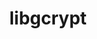 ---
title: "libgcrypt"
layout: cache
categories: [package, develop]
meta: {"versions": ["1.10.2"], "compilers": ["gcc@=11.3.0", "gcc@=11.4.0", "gcc@=7.5.0", "gcc@=9.4.0", "oneapi@=2023.2.1"], "oss": ["ubuntu18.04", "ubuntu20.04", "ubuntu22.04"], "platforms": ["linux"], "targets": ["aarch64", "neoverse_v1", "ppc64le", "x86_64_v3"], "stacks": ["e4s", "e4s-arm", "e4s-neoverse_v1", "e4s-oneapi", "e4s-power", "radiuss", "root", "tutorial"], "num_specs": 20, "num_specs_by_stack": {"radiuss": 3, "root": 20, "e4s-arm": 2, "e4s-neoverse_v1": 3, "e4s-power": 3, "e4s": 3, "e4s-oneapi": 3, "tutorial": 3}}
spec_details: [{"hash": "kno2rc2auuegkx54rfwqdzpjztw6frhe", "compiler": "gcc@=7.5.0", "versions": ["1.10.2"], "os": "ubuntu18.04", "platform": "linux", "target": "x86_64_v3", "variants": ["build_system=autotools"], "stacks": ["radiuss", "root"], "size": "-", "tarball": "https://binaries.spack.io/develop/build_cache/linux-ubuntu18.04-x86_64_v3/gcc-7.5.0/libgcrypt-1.10.2/linux-ubuntu18.04-x86_64_v3-gcc-7.5.0-libgcrypt-1.10.2-kno2rc2auuegkx54rfwqdzpjztw6frhe.spack"}, {"hash": "u6nhki66zxlhml5hr3u4a5mtzgt7fgyt", "compiler": "gcc@=7.5.0", "versions": ["1.10.2"], "os": "ubuntu18.04", "platform": "linux", "target": "x86_64_v3", "variants": ["build_system=autotools"], "stacks": ["radiuss", "root"], "size": "-", "tarball": "https://binaries.spack.io/develop/build_cache/linux-ubuntu18.04-x86_64_v3/gcc-7.5.0/libgcrypt-1.10.2/linux-ubuntu18.04-x86_64_v3-gcc-7.5.0-libgcrypt-1.10.2-u6nhki66zxlhml5hr3u4a5mtzgt7fgyt.spack"}, {"hash": "otim6ezsfi5q3yrl4du5tvltfickimfd", "compiler": "gcc@=7.5.0", "versions": ["1.10.2"], "os": "ubuntu18.04", "platform": "linux", "target": "x86_64_v3", "variants": ["build_system=autotools"], "stacks": ["radiuss", "root"], "size": "-", "tarball": "https://binaries.spack.io/develop/build_cache/linux-ubuntu18.04-x86_64_v3/gcc-7.5.0/libgcrypt-1.10.2/linux-ubuntu18.04-x86_64_v3-gcc-7.5.0-libgcrypt-1.10.2-otim6ezsfi5q3yrl4du5tvltfickimfd.spack"}, {"hash": "73j2bptljseqqju5bozfdyoh7necsmj4", "compiler": "gcc@=11.4.0", "versions": ["1.10.2"], "os": "ubuntu20.04", "platform": "linux", "target": "aarch64", "variants": ["build_system=autotools"], "stacks": ["e4s-arm", "root"], "size": "-", "tarball": "https://binaries.spack.io/develop/build_cache/linux-ubuntu20.04-aarch64/gcc-11.4.0/libgcrypt-1.10.2/linux-ubuntu20.04-aarch64-gcc-11.4.0-libgcrypt-1.10.2-73j2bptljseqqju5bozfdyoh7necsmj4.spack"}, {"hash": "mash32whsi3xpbmrnqw3f2slq6aefu6r", "compiler": "gcc@=11.4.0", "versions": ["1.10.2"], "os": "ubuntu20.04", "platform": "linux", "target": "aarch64", "variants": ["build_system=autotools"], "stacks": ["e4s-arm", "root"], "size": "-", "tarball": "https://binaries.spack.io/develop/build_cache/linux-ubuntu20.04-aarch64/gcc-11.4.0/libgcrypt-1.10.2/linux-ubuntu20.04-aarch64-gcc-11.4.0-libgcrypt-1.10.2-mash32whsi3xpbmrnqw3f2slq6aefu6r.spack"}, {"hash": "yrgy7g5k7gsoksr3kmax5lcmu4fy5eae", "compiler": "gcc@=11.4.0", "versions": ["1.10.2"], "os": "ubuntu20.04", "platform": "linux", "target": "neoverse_v1", "variants": ["build_system=autotools"], "stacks": ["e4s-neoverse_v1", "root"], "size": "-", "tarball": "https://binaries.spack.io/develop/build_cache/linux-ubuntu20.04-neoverse_v1/gcc-11.4.0/libgcrypt-1.10.2/linux-ubuntu20.04-neoverse_v1-gcc-11.4.0-libgcrypt-1.10.2-yrgy7g5k7gsoksr3kmax5lcmu4fy5eae.spack"}, {"hash": "3vhwm65axb6we7utictbsg4yirvqg2l7", "compiler": "gcc@=11.4.0", "versions": ["1.10.2"], "os": "ubuntu20.04", "platform": "linux", "target": "neoverse_v1", "variants": ["build_system=autotools"], "stacks": ["e4s-neoverse_v1", "root"], "size": "-", "tarball": "https://binaries.spack.io/develop/build_cache/linux-ubuntu20.04-neoverse_v1/gcc-11.4.0/libgcrypt-1.10.2/linux-ubuntu20.04-neoverse_v1-gcc-11.4.0-libgcrypt-1.10.2-3vhwm65axb6we7utictbsg4yirvqg2l7.spack"}, {"hash": "ufsbhjdv2t27g456a55vjizm2ks2iqse", "compiler": "gcc@=11.4.0", "versions": ["1.10.2"], "os": "ubuntu20.04", "platform": "linux", "target": "neoverse_v1", "variants": ["build_system=autotools"], "stacks": ["e4s-neoverse_v1", "root"], "size": "-", "tarball": "https://binaries.spack.io/develop/build_cache/linux-ubuntu20.04-neoverse_v1/gcc-11.4.0/libgcrypt-1.10.2/linux-ubuntu20.04-neoverse_v1-gcc-11.4.0-libgcrypt-1.10.2-ufsbhjdv2t27g456a55vjizm2ks2iqse.spack"}, {"hash": "2mf627j7btdfm5b5vmuku5p7d2exhow2", "compiler": "gcc@=9.4.0", "versions": ["1.10.2"], "os": "ubuntu20.04", "platform": "linux", "target": "ppc64le", "variants": ["build_system=autotools"], "stacks": ["e4s-power", "root"], "size": "-", "tarball": "https://binaries.spack.io/develop/build_cache/linux-ubuntu20.04-ppc64le/gcc-9.4.0/libgcrypt-1.10.2/linux-ubuntu20.04-ppc64le-gcc-9.4.0-libgcrypt-1.10.2-2mf627j7btdfm5b5vmuku5p7d2exhow2.spack"}, {"hash": "ef4bxt5thj5a33ldr4zmtcub55utaogt", "compiler": "gcc@=9.4.0", "versions": ["1.10.2"], "os": "ubuntu20.04", "platform": "linux", "target": "ppc64le", "variants": ["build_system=autotools"], "stacks": ["e4s-power", "root"], "size": "-", "tarball": "https://binaries.spack.io/develop/build_cache/linux-ubuntu20.04-ppc64le/gcc-9.4.0/libgcrypt-1.10.2/linux-ubuntu20.04-ppc64le-gcc-9.4.0-libgcrypt-1.10.2-ef4bxt5thj5a33ldr4zmtcub55utaogt.spack"}, {"hash": "wtnvxjvhjxvhqqico2whiwyaqnhujy76", "compiler": "gcc@=9.4.0", "versions": ["1.10.2"], "os": "ubuntu20.04", "platform": "linux", "target": "ppc64le", "variants": ["build_system=autotools"], "stacks": ["e4s-power", "root"], "size": "-", "tarball": "https://binaries.spack.io/develop/build_cache/linux-ubuntu20.04-ppc64le/gcc-9.4.0/libgcrypt-1.10.2/linux-ubuntu20.04-ppc64le-gcc-9.4.0-libgcrypt-1.10.2-wtnvxjvhjxvhqqico2whiwyaqnhujy76.spack"}, {"hash": "nsamduisrovsxxc7hc7fmradagujodah", "compiler": "gcc@=11.4.0", "versions": ["1.10.2"], "os": "ubuntu20.04", "platform": "linux", "target": "x86_64_v3", "variants": ["build_system=autotools"], "stacks": ["e4s", "root"], "size": "-", "tarball": "https://binaries.spack.io/develop/build_cache/linux-ubuntu20.04-x86_64_v3/gcc-11.4.0/libgcrypt-1.10.2/linux-ubuntu20.04-x86_64_v3-gcc-11.4.0-libgcrypt-1.10.2-nsamduisrovsxxc7hc7fmradagujodah.spack"}, {"hash": "22wlqpihlidfl6juze445p4aw3luvurp", "compiler": "gcc@=11.4.0", "versions": ["1.10.2"], "os": "ubuntu20.04", "platform": "linux", "target": "x86_64_v3", "variants": ["build_system=autotools"], "stacks": ["e4s", "root"], "size": "-", "tarball": "https://binaries.spack.io/develop/build_cache/linux-ubuntu20.04-x86_64_v3/gcc-11.4.0/libgcrypt-1.10.2/linux-ubuntu20.04-x86_64_v3-gcc-11.4.0-libgcrypt-1.10.2-22wlqpihlidfl6juze445p4aw3luvurp.spack"}, {"hash": "mu25pxhnj2m5nzufbrywreotygek3a6t", "compiler": "gcc@=11.4.0", "versions": ["1.10.2"], "os": "ubuntu20.04", "platform": "linux", "target": "x86_64_v3", "variants": ["build_system=autotools"], "stacks": ["e4s", "root"], "size": "-", "tarball": "https://binaries.spack.io/develop/build_cache/linux-ubuntu20.04-x86_64_v3/gcc-11.4.0/libgcrypt-1.10.2/linux-ubuntu20.04-x86_64_v3-gcc-11.4.0-libgcrypt-1.10.2-mu25pxhnj2m5nzufbrywreotygek3a6t.spack"}, {"hash": "ughujeqhk3qxutmtfimxvyhzsmay22fe", "compiler": "oneapi@=2023.2.1", "versions": ["1.10.2"], "os": "ubuntu20.04", "platform": "linux", "target": "x86_64_v3", "variants": ["build_system=autotools"], "stacks": ["e4s-oneapi", "root"], "size": "-", "tarball": "https://binaries.spack.io/develop/build_cache/linux-ubuntu20.04-x86_64_v3/oneapi-2023.2.1/libgcrypt-1.10.2/linux-ubuntu20.04-x86_64_v3-oneapi-2023.2.1-libgcrypt-1.10.2-ughujeqhk3qxutmtfimxvyhzsmay22fe.spack"}, {"hash": "ilwj7kbvosqgtb6nc37hoqeymclm55em", "compiler": "oneapi@=2023.2.1", "versions": ["1.10.2"], "os": "ubuntu20.04", "platform": "linux", "target": "x86_64_v3", "variants": ["build_system=autotools"], "stacks": ["e4s-oneapi", "root"], "size": "-", "tarball": "https://binaries.spack.io/develop/build_cache/linux-ubuntu20.04-x86_64_v3/oneapi-2023.2.1/libgcrypt-1.10.2/linux-ubuntu20.04-x86_64_v3-oneapi-2023.2.1-libgcrypt-1.10.2-ilwj7kbvosqgtb6nc37hoqeymclm55em.spack"}, {"hash": "rgyhj6yyib5ys2hscof37iqaw7zk5sb7", "compiler": "oneapi@=2023.2.1", "versions": ["1.10.2"], "os": "ubuntu20.04", "platform": "linux", "target": "x86_64_v3", "variants": ["build_system=autotools"], "stacks": ["e4s-oneapi", "root"], "size": "-", "tarball": "https://binaries.spack.io/develop/build_cache/linux-ubuntu20.04-x86_64_v3/oneapi-2023.2.1/libgcrypt-1.10.2/linux-ubuntu20.04-x86_64_v3-oneapi-2023.2.1-libgcrypt-1.10.2-rgyhj6yyib5ys2hscof37iqaw7zk5sb7.spack"}, {"hash": "vaqq6r6wm5pfrumq6772fpeb5tarmfwe", "compiler": "gcc@=11.3.0", "versions": ["1.10.2"], "os": "ubuntu22.04", "platform": "linux", "target": "x86_64_v3", "variants": ["build_system=autotools"], "stacks": ["tutorial", "root"], "size": "-", "tarball": "https://binaries.spack.io/develop/build_cache/linux-ubuntu22.04-x86_64_v3/gcc-11.3.0/libgcrypt-1.10.2/linux-ubuntu22.04-x86_64_v3-gcc-11.3.0-libgcrypt-1.10.2-vaqq6r6wm5pfrumq6772fpeb5tarmfwe.spack"}, {"hash": "mz7vcy6nbsgoiyhbvjk4ey737x2fbo4q", "compiler": "gcc@=11.3.0", "versions": ["1.10.2"], "os": "ubuntu22.04", "platform": "linux", "target": "x86_64_v3", "variants": ["build_system=autotools"], "stacks": ["tutorial", "root"], "size": "-", "tarball": "https://binaries.spack.io/develop/build_cache/linux-ubuntu22.04-x86_64_v3/gcc-11.3.0/libgcrypt-1.10.2/linux-ubuntu22.04-x86_64_v3-gcc-11.3.0-libgcrypt-1.10.2-mz7vcy6nbsgoiyhbvjk4ey737x2fbo4q.spack"}, {"hash": "rvza6z6ido5ijrgr3uqyrbjvuxfv6cue", "compiler": "gcc@=11.3.0", "versions": ["1.10.2"], "os": "ubuntu22.04", "platform": "linux", "target": "x86_64_v3", "variants": ["build_system=autotools"], "stacks": ["tutorial", "root"], "size": "-", "tarball": "https://binaries.spack.io/develop/build_cache/linux-ubuntu22.04-x86_64_v3/gcc-11.3.0/libgcrypt-1.10.2/linux-ubuntu22.04-x86_64_v3-gcc-11.3.0-libgcrypt-1.10.2-rvza6z6ido5ijrgr3uqyrbjvuxfv6cue.spack"}]
---
